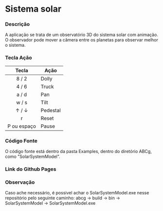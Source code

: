 # Sistema solar

### Descrição
A aplicação se trata de um observatório 3D do sistema solar com animação. O observador pode mover a câmera entre os planetas para observar melhor o sistema.



### Tecla Ação
|  Tecla	|Ação		|
|:-------------:|---------------|
| 8 / 2         | Dolly	        |
| 4 / 6	        | Truck		| 
| a / d	        | Pan	        |
|w / s		|Tilt		|
|↑ / ↓		|Pedestal	|
|r		|Reset		|
| P ou espaço	|Pause		|





### Código Fonte
O código fonte está dentro da pasta Examples, dentro do diretório ABCg, como "SolarSystemModel".

### Link do Github Pages


### Observação
Caso ache necessário, é possivel achar o SolarSystemModel.exe nesse repositório pelo seguinte caminho: abcg → build → bin → SolarSystemModel → SolarSystemModel.exe

